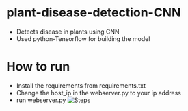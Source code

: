 # plant-disease-detection-CNN
- Detects disease in plants using CNN 
- Used python-Tensorflow for building the model
# How to run
- Install the requirements from requirements.txt
- Change the host_ip in the webserver.py to your ip address
- run webserver.py
![Steps](https://github.com/shibampokerail/plant-disease-detection-CNN/blob/main/image.png?raw=true)
